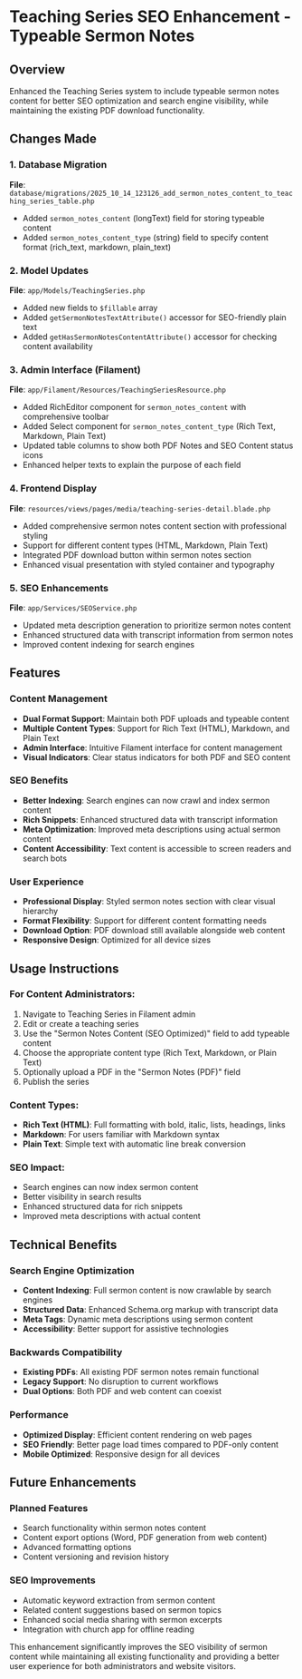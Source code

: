 # Teaching Series SEO Enhancement - Typeable Sermon Notes

## Overview
Enhanced the Teaching Series system to include typeable sermon notes content for better SEO optimization and search engine visibility, while maintaining the existing PDF download functionality.

## Changes Made

### 1. Database Migration
**File**: `database/migrations/2025_10_14_123126_add_sermon_notes_content_to_teaching_series_table.php`
- Added `sermon_notes_content` (longText) field for storing typeable content
- Added `sermon_notes_content_type` (string) field to specify content format (rich_text, markdown, plain_text)

### 2. Model Updates
**File**: `app/Models/TeachingSeries.php`
- Added new fields to `$fillable` array
- Added `getSermonNotesTextAttribute()` accessor for SEO-friendly plain text
- Added `getHasSermonNotesContentAttribute()` accessor for checking content availability

### 3. Admin Interface (Filament)
**File**: `app/Filament/Resources/TeachingSeriesResource.php`
- Added RichEditor component for `sermon_notes_content` with comprehensive toolbar
- Added Select component for `sermon_notes_content_type` (Rich Text, Markdown, Plain Text)
- Updated table columns to show both PDF Notes and SEO Content status icons
- Enhanced helper texts to explain the purpose of each field

### 4. Frontend Display
**File**: `resources/views/pages/media/teaching-series-detail.blade.php`
- Added comprehensive sermon notes content section with professional styling
- Support for different content types (HTML, Markdown, Plain Text)
- Integrated PDF download button within sermon notes section
- Enhanced visual presentation with styled container and typography

### 5. SEO Enhancements
**File**: `app/Services/SEOService.php`
- Updated meta description generation to prioritize sermon notes content
- Enhanced structured data with transcript information from sermon notes
- Improved content indexing for search engines

## Features

### Content Management
- **Dual Format Support**: Maintain both PDF uploads and typeable content
- **Multiple Content Types**: Support for Rich Text (HTML), Markdown, and Plain Text
- **Admin Interface**: Intuitive Filament interface for content management
- **Visual Indicators**: Clear status indicators for both PDF and SEO content

### SEO Benefits
- **Better Indexing**: Search engines can now crawl and index sermon content
- **Rich Snippets**: Enhanced structured data with transcript information
- **Meta Optimization**: Improved meta descriptions using actual sermon content
- **Content Accessibility**: Text content is accessible to screen readers and search bots

### User Experience
- **Professional Display**: Styled sermon notes section with clear visual hierarchy
- **Format Flexibility**: Support for different content formatting needs
- **Download Option**: PDF download still available alongside web content
- **Responsive Design**: Optimized for all device sizes

## Usage Instructions

### For Content Administrators:
1. Navigate to Teaching Series in Filament admin
2. Edit or create a teaching series
3. Use the "Sermon Notes Content (SEO Optimized)" field to add typeable content
4. Choose the appropriate content type (Rich Text, Markdown, or Plain Text)
5. Optionally upload a PDF in the "Sermon Notes (PDF)" field
6. Publish the series

### Content Types:
- **Rich Text (HTML)**: Full formatting with bold, italic, lists, headings, links
- **Markdown**: For users familiar with Markdown syntax
- **Plain Text**: Simple text with automatic line break conversion

### SEO Impact:
- Search engines can now index sermon content
- Better visibility in search results
- Enhanced structured data for rich snippets
- Improved meta descriptions with actual content

## Technical Benefits

### Search Engine Optimization
- **Content Indexing**: Full sermon content is now crawlable by search engines
- **Structured Data**: Enhanced Schema.org markup with transcript data
- **Meta Tags**: Dynamic meta descriptions using sermon content
- **Accessibility**: Better support for assistive technologies

### Backwards Compatibility
- **Existing PDFs**: All existing PDF sermon notes remain functional
- **Legacy Support**: No disruption to current workflows
- **Dual Options**: Both PDF and web content can coexist

### Performance
- **Optimized Display**: Efficient content rendering on web pages
- **SEO Friendly**: Better page load times compared to PDF-only content
- **Mobile Optimized**: Responsive design for all devices

## Future Enhancements

### Planned Features
- Search functionality within sermon notes content
- Content export options (Word, PDF generation from web content)
- Advanced formatting options
- Content versioning and revision history

### SEO Improvements
- Automatic keyword extraction from sermon content
- Related content suggestions based on sermon topics
- Enhanced social media sharing with sermon excerpts
- Integration with church app for offline reading

This enhancement significantly improves the SEO visibility of sermon content while maintaining all existing functionality and providing a better user experience for both administrators and website visitors.
